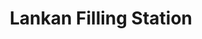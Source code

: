---
title:  "Lankan Filling Station"
address: "Ground Floor, 58 Riley Street, East Sydney 2010"
voucher_link: "http://www.lankanfillingstation.com.au/uploads/gift_voucher_form.pdf"
---